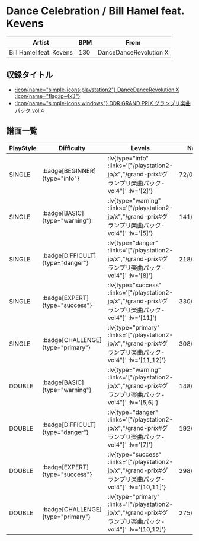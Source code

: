 # Dance Celebration / Bill Hamel feat. Kevens

|Artist|BPM|From|
|------|---|----|
|Bill Hamel feat. Kevens|130|DanceDanceRevolution X|

## 収録タイトル

- [ :icon{name="simple-icons:playstation2"} DanceDanceRevolution X :icon{name="flag:jp-4x3"} ](/playstation2-jp/x)
- [ :icon{name="simple-icons:windows"} DDR GRAND PRIX グランプリ楽曲パック vol.4](/grand-prix#グランプリ楽曲パック-vol4)

## 譜面一覧

|PlayStyle|Difficulty|Levels|Notes|Movie|
|---------|----------|------|-----|-----|
|SINGLE| :badge[BEGINNER]{type="info"} | :lv{type="info" :links='["/playstation2-jp/x","/grand-prix#グランプリ楽曲パック-vol4"]' :lv='[2]'} |72/0||
|SINGLE| :badge[BASIC]{type="warning"} | :lv{type="warning" :links='["/playstation2-jp/x","/grand-prix#グランプリ楽曲パック-vol4"]' :lv='[5]'} |141/8||
|SINGLE| :badge[DIFFICULT]{type="danger"} | :lv{type="danger" :links='["/playstation2-jp/x","/grand-prix#グランプリ楽曲パック-vol4"]' :lv='[8]'} |218/20||
|SINGLE| :badge[EXPERT]{type="success"} | :lv{type="success" :links='["/playstation2-jp/x","/grand-prix#グランプリ楽曲パック-vol4"]' :lv='[11]'} |330/10||
|SINGLE| :badge[CHALLENGE]{type="primary"} | :lv{type="primary" :links='["/playstation2-jp/x","/grand-prix#グランプリ楽曲パック-vol4"]' :lv='[11,12]'} |308/10(26)||
|DOUBLE| :badge[BASIC]{type="warning"} | :lv{type="warning" :links='["/playstation2-jp/x","/grand-prix#グランプリ楽曲パック-vol4"]' :lv='[5,6]'} |148/7||
|DOUBLE| :badge[DIFFICULT]{type="danger"} | :lv{type="danger" :links='["/playstation2-jp/x","/grand-prix#グランプリ楽曲パック-vol4"]' :lv='[7]'} |192/9||
|DOUBLE| :badge[EXPERT]{type="success"} | :lv{type="success" :links='["/playstation2-jp/x","/grand-prix#グランプリ楽曲パック-vol4"]' :lv='[10,11]'} |298/7||
|DOUBLE| :badge[CHALLENGE]{type="primary"} | :lv{type="primary" :links='["/playstation2-jp/x","/grand-prix#グランプリ楽曲パック-vol4"]' :lv='[10,12]'} |275/7(25)||
